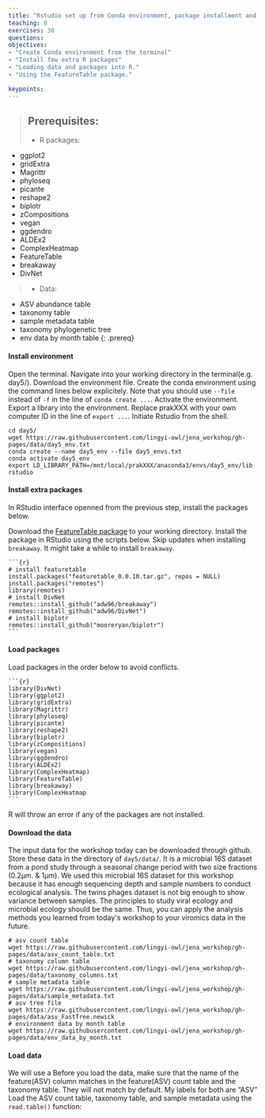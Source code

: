 ```yaml
---
title: "Rstudio set up from Conda environment, package installment and data download"
teaching: 0
exercises: 30
questions:
objectives:
- "Create Conda environment from the terminal"
- "Install few extra R packages"
- "Loading data and packages into R."
- "Using the FeatureTable package."

keypoints:
---
```


>## Prerequisites:  
> - R packages:
  - ggplot2
  - gridExtra
  - Magrittr
  - phyloseq
  - picante
  - reshape2
  - biplotr
  - zCompositions
  - vegan
  - ggdendro
  - ALDEx2
  - ComplexHeatmap
  - FeatureTable 
  - breakaway
  - DivNet
> - Data:
  - ASV abundance table
  - taxonomy table
  - sample metadata table
  - taxonomy phylogenetic tree
  - env data by month table
{: .prereq}

#### Install environment 

Open the terminal.
Navigate into your working directory in the terminal(e.g. day5/). 
Download the environment file.
Create the conda environment using the command lines below explicitely. Note that you should use `--file` instead of `-f` in the line of `conda create ...`.
Activate the environment.
Export a library into the environment. Replace prakXXX with your own computer ID in the line of `export ...`.
Initiate Rstudio from the shell.
~~~
cd day5/
wget https://raw.githubusercontent.com/lingyi-owl/jena_workshop/gh-pages/data/day5_env.txt
conda create --name day5_env --file day5_envs.txt
conda activate day5_env
export LD_LIBRARY_PATH=/mnt/local/prakXXX/anaconda3/envs/day5_env/lib
rstudio
~~~

#### Install extra packages

In RStudio interface openned from the previous step, install the packages below.

Download the [FeatureTable package](https://github.com/mooreryan/featuretable/releases/tag/v0.0.10) to your working directory.
Install the package in RStudio using the scripts below. Skip updates when installing `breakaway`. It might take a while to install `breakaway`.
~~~
```{r}
# install featuretable
install.packages("featuretable_0.0.10.tar.gz", repos = NULL)
install.packages("remotes")
library(remotes)
# install DivNet
remotes::install_github("adw96/breakaway")
remotes::install_github("adw96/DivNet")
# install biplotr
remotes::install_github("mooreryan/biplotr")
```
~~~

#### Load packages

Load packages in the order below to avoid conflicts.
~~~
```{r}
library(DivNet)
library(ggplot2)
library(gridExtra)
library(Magrittr)
library(phyloseq)
library(picante)
library(reshape2)
library(biplotr)
library(zCompositions)
library(vegan)
library(ggdendro)
library(ALDEx2)
library(ComplexHeatmap)
library(FeatureTable)
library(breakaway)
library(ComplexHeatmap
```
~~~

R will throw an error if any of the packages are not installed.

#### Download the data

The input data for the workshop today can be downloaded through github. Store these data in the directory of `day5/data/`.
It is a microbial 16S dataset from a pond study through a seasonal change period with two size fractions (0.2µm. & 1µm).
We used this microbial 16S dataset for this workshop because it has enough sequencing depth and sample numbers to conduct ecological analysis.
The twins phages dataset is not big enough to show variance between samples.
The principles to study viral ecology and microbial ecology should be the same.
Thus, you can apply the analysis methods you learned from today's workshop to your viromics data in the future.

~~~
# asv count table
wget https://raw.githubusercontent.com/lingyi-owl/jena_workshop/gh-pages/data/asv_count_table.txt
# taxonomy column table
wget https://raw.githubusercontent.com/lingyi-owl/jena_workshop/gh-pages/data/taxonomy_columns.txt
# sample metadata table
wget https://raw.githubusercontent.com/lingyi-owl/jena_workshop/gh-pages/data/sample_metadata.txt
# asv tree file
wget https://raw.githubusercontent.com/lingyi-owl/jena_workshop/gh-pages/data/asv_FastTree.newick
# environment data by month table
wget https://raw.githubusercontent.com/lingyi-owl/jena_workshop/gh-pages/data/env_data_by_month.txt
~~~

#### Load data

We will use a 
Before you load the data, make sure that the name of the feature(ASV) column matches in the
feature(ASV) count table and the taxonomy table. They will not match by default. My labels
for both are “ASV”
Load the ASV count table, taxonomy table, and sample metadata using the `read.table()`
function:
